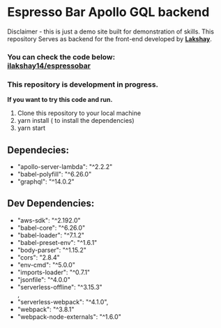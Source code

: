 # Espresso Bar Apollo GQL backend

Disclaimer - this is just a demo site built for demonstration of skills.
This repository Serves as backend for the front-end developed by <a href="https://github.com/ilakshay14/"><strong>Lakshay</strong></a>.

<h3>You can check the code below:<br />
<a href="https://github.com/ilakshay14/espressobar">ilakshay14/espressobar</a>
</h3>

### This repository is development in progress.

<strong>If you want to try this code and run.</strong>

1. Clone this repository to your local machine
2. yarn install ( to install the dependencies)
3. yarn start

<h2>Dependecies:</h2>
<ul>
    <li> "apollo-server-lambda": "^2.2.2"</li>
    <li>"babel-polyfill": "^6.26.0"</li>
    <li> "graphql": "^14.0.2"</li>
</ul>

<h2>Dev Dependencies:</h2>
<ul>
    <li>"aws-sdk": "^2.192.0"</li>
    <li>"babel-core": "^6.26.0"</li>
    <li>"babel-loader": "^7.1.2"</li>
    <li>"babel-preset-env": "^1.6.1"</li>
    <li>"body-parser": "^1.15.2"</li>
    <li>"cors": "2.8.4"</li>
    <li>"env-cmd": "^5.0.0"</li>
    <li>"imports-loader": "^0.7.1"</li>
    <li>"jsonfile": "^4.0.0"</li>
    <li>"serverless-offline": "^3.15.3"</li>,
    <li>"serverless-webpack": "^4.1.0",
    <li>"webpack": "^3.8.1"</li>
    <li>"webpack-node-externals": "^1.6.0"</li>
</ul>
